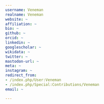 ```yaml
---
username: Veneman
realname: Veneman
website: ~
affiliation: ~
bio: ~
github: ~
orcid: ~
linkedin: ~
googlescholar: ~
wikidata: ~
twitter: ~
mastodon-url: ~
meta: ~
instagram: ~
redirect_from:
- /index.php/User:Veneman
- /index.php/Special:Contributions/Veneman
email: ~

---
```

